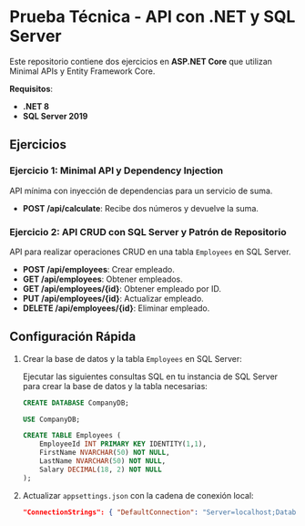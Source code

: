 
# Prueba Técnica - API con .NET y SQL Server

Este repositorio contiene dos ejercicios en **ASP.NET Core** que utilizan Minimal APIs y Entity Framework Core.


**Requisitos**:
- **.NET 8**
- **SQL Server 2019**

## Ejercicios

### Ejercicio 1: Minimal API y Dependency Injection
API mínima con inyección de dependencias para un servicio de suma.
- **POST /api/calculate**: Recibe dos números y devuelve la suma.

### Ejercicio 2: API CRUD con SQL Server y Patrón de Repositorio
API para realizar operaciones CRUD en una tabla `Employees` en SQL Server.
- **POST /api/employees**: Crear empleado.
- **GET /api/employees**: Obtener empleados.
- **GET /api/employees/{id}**: Obtener empleado por ID.
- **PUT /api/employees/{id}**: Actualizar empleado.
- **DELETE /api/employees/{id}**: Eliminar empleado.

## Configuración Rápida

1. Crear la base de datos y la tabla `Employees` en SQL Server:

   Ejecutar las siguientes consultas SQL en tu instancia de SQL Server para crear la base de datos y la tabla necesarias:

   ```sql
   CREATE DATABASE CompanyDB;

   USE CompanyDB;

   CREATE TABLE Employees (
       EmployeeId INT PRIMARY KEY IDENTITY(1,1),
       FirstName NVARCHAR(50) NOT NULL,
       LastName NVARCHAR(50) NOT NULL,
       Salary DECIMAL(18, 2) NOT NULL
   );
   ```

2. Actualizar `appsettings.json` con la cadena de conexión local:
   ```json
   "ConnectionStrings": { "DefaultConnection": "Server=localhost;Database=CompanyDB;Trusted_Connection=True;" }
   ```
